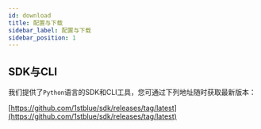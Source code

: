 ```yaml
---
id: download
title: 配置与下载
sidebar_label: 配置与下载
sidebar_position: 1
---
```


## SDK与CLI

我们提供了`Python`语言的SDK和CLI工具，您可通过下列地址随时获取最新版本：

[https://github.com/1stblue/sdk/releases/tag/latest](https://github.com/1stblue/sdk/releases/tag/latest)
